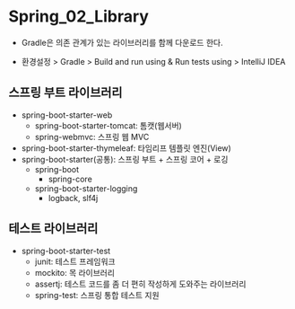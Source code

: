 # Spring_02_Library

* Gradle은 의존 관계가 있는 라이브러리를 함께 다운로드 한다.
- 환경설정 > Gradle > Build and run using & Run tests using > IntelliJ IDEA

## 스프링 부트 라이브러리
- spring-boot-starter-web
  - spring-boot-starter-tomcat: 톰캣(웹서버)
  - spring-webmvc: 스프링 웹 MVC
- spring-boot-starter-thymeleaf: 타임리프 템플릿 엔진(View)
- spring-boot-starter(공통): 스프링 부트 + 스프링 코어 + 로깅
  - spring-boot
    - spring-core
  - spring-boot-starter-logging
    - logback, slf4j

## 테스트 라이브러리
- spring-boot-starter-test
  - junit: 테스트 프레임워크
  - mockito: 목 라이브러리
  - assertj: 테스트 코드를 좀 더 편히 작성하게 도와주는 라이브러리
  - spring-test: 스프링 통합 테스트 지원